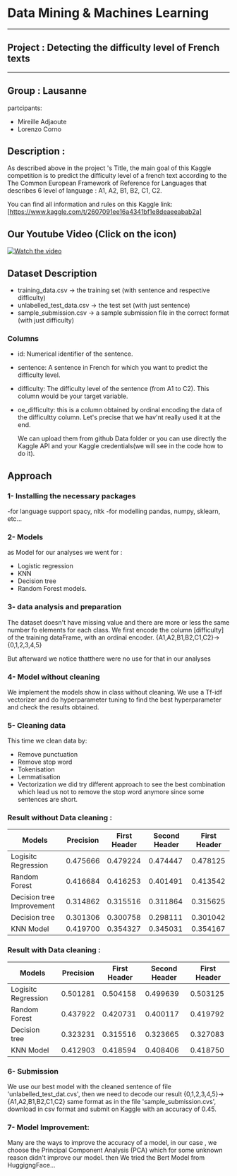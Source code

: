 
# Data Mining & Machines Learning
---
## Project : Detecting the difficulty level of French texts

---
## Group : Lausanne
partcipants: 
  * Mireille Adjaoute 
  *  Lorenzo Corno

## Description : 
As described above in the project 's Title, the main goal of this Kaggle competition is to predict the difficulty level of a french text according to the The Common European Framework of Reference for Languages that describes 6 level of language : A1, A2, B1, B2, C1, C2.

You can find all information and rules on this Kaggle link:[https://www.kaggle.com/t/2607091ee16a4341bf1e8deaeeabab2a]

## Our Youtube Video (Click on the icon)

[![Watch the video](https://2.bp.blogspot.com/-8AHOEYb6eJU/WIlfMd0Kp9I/AAAAAAAAFL0/735baIugAikCCQM-MIAAC038_H6JX2PSwCLcB/s1600/youtube.png)](https://youtu.be/HEMvWrY_owM)


## Dataset Description
- training_data.csv -> the training set (with sentence and respective difficulty)
- unlabelled_test_data.csv -> the test set (with just sentence)
- sample_submission.csv -> a sample submission file in the correct format (with just difficulty)
### Columns
- id: Numerical identifier of the sentence.
- sentence: A sentence in French for which you want to predict the difficulty level.
- difficulty: The difficulty level of the sentence (from A1 to C2). This column would be your target variable.
- oe_difficulty: this is a column obtained by ordinal encoding the data of the difficultty column. Let's precise that we hav'nt really used it at the end.

  We can upload them from github Data folder or you can use directly the Kaggle API and your Kaggle credentials(we will see in the code how to do it).

## Approach
### 1- Installing the necessary packages 
-for language support spacy, nltk 
-for modelling pandas, numpy, sklearn, etc...
### 2- Models
  as Model for our analyses we went for :
  - Logistic regression 
  - KNN
  - Decision tree
  - Random Forest models.

### 3- data analysis and preparation
The dataset doesn't have missing value and there are more or less the same number fo elements for each class. We first encode the column [difficulty] of the training dataFrame, with an ordinal encoder.
  {A1,A2,B1,B2,C1,C2}->{0,1,2,3,4,5}
  
  But afterward we notice thatthere were no use for that in our analyses
### 4- Model without cleaning
We implement the models show in class without cleaning. We use a Tf-idf vectorizer and do hyperparameter tuning to find the best hyperparameter and check the results obtained.
### 5- Cleaning data
This time we clean data by: 
- Remove punctuation
- Remove stop word
- Tokenisation
- Lemmatisation
- Vectorization
we did try different approach to see the best combination which lead us not to remove the stop word anymore since some sentences are short.

### Result without Data cleaning : 

|Models                       | Precision     | First Header  | Second Header |First Header|
| --------------------------- | ------------- | ------------- |-------------- |------------|
| Logisitc Regression         | 0.475666      | 0.479224	     | 0.474447      | 0.478125   |
| Random Forest               | 0.416684      | 0.416253	     | 0.401491      | 0.413542   |
| Decision tree Improvement	  | 0.314862      | 0.315516      | 0.311864	     | 0.315625   |
| Decision tree               | 0.301306      | 0.300758      | 0.298111      | 0.301042   |
| KNN Model                   | 0.419700      |	0.354327      | 0.345031      | 0.354167   |






### Result with Data cleaning : 

|Models                       | Precision     | First Header  | Second Header |First Header|
| --------------------------- | ------------- | ------------- |-------------- |------------|
| Logisitc Regression         | 0.501281      | 0.504158	     | 0.499639      | 0.503125   |
| Random Forest               | 0.437922      | 0.420731      | 0.400117      | 0.419792   |
| Decision tree            	  | 0.323231      | 0.315516      | 0.323665      | 0.327083   |
| KNN Model                   | 0.412903      |	0.418594      | 0.408406      | 0.418750   |


### 6- Submission
We use our best model with the cleaned sentence of file 'unlabelled_test_dat.cvs', then we need to decode our result {0,1,2,3,4,5}->{A1,A2,B1,B2,C1,C2} same format as in the file 'sample_submission.cvs', download in csv format and submit on Kaggle with an accuracy of 0.45.

### 7- Model Improvement:
Many are the ways to improve the accuracy of a model,
in our case , we choose the Principal Component Analysis (PCA) which for some unknown reason didn't improve our model.
then We tried the Bert Model from HuggigngFace...
    
   

